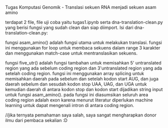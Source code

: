 Tugas Komputasi Genomik - Translasi sekuen RNA menjadi sekuen asam amino

terdapat 2 file, file uji coba yaitu tugas1.ipynb serta dna-translation-clean.py yang berisi fungsi yang sudah clean dan siap diimport. 
Isi dari dna-translation-clean.py:

fungsi asam_amino() adalah fungsi utama untuk melakukan translasi. fungsi ini menggunakan for loop untuk membaca sekuens dalam range 3 karakter dan menggunakan match-case untuk mentranslasikan sekuens.

fungsi five_utr() adalah fungsi tambahan untuk memisahkan 5' untranslated region yang ada sebelum coding region dan 3'untranslated region yang ada setelah coding region. 
fungsi ini menggunakan array splicing untuk memisahkan daerah pada sebelum dan setelah kodon start AUG, dan juga daerah sebelum dan sesudah kodon stop UAA, UAG, dan UGA untuk kemudian daerah di antara kodon stop dan kodon start dijadikan string input untuk fungsi asam_amino().
pada fungsi ini diasumsikan seluruh area coding region adalah exon karena menurut literatur diperlukan machine learning untuk dapat mengenali intron di antara coding region.

//jika ternyata pemahaman saya salah, saya sangat mengharapkan donor ilmu dari pembaca sekalian :D
